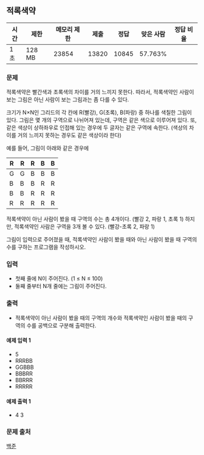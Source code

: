 ## 적록색약
 
|시간| 제한|	메모리 제한|	제출|	정답|	맞은 사람|	정답 비율|
|---|---|---|---|---|---|---|
|1 초|	128 MB|	23854|	13820|	10845|	57.763%|

### 문제
적록색약은 빨간색과 초록색의 차이를 거의 느끼지 못한다. 따라서, 적록색약인 사람이 보는 그림은 아닌 사람이 보는 그림과는 좀 다를 수 있다.

크기가 N×N인 그리드의 각 칸에 R(빨강), G(초록), B(파랑) 중 하나를 색칠한 그림이 있다. 그림은 몇 개의 구역으로 나뉘어져 있는데, 구역은 같은 색으로 이루어져 있다. 또, 같은 색상이 상하좌우로 인접해 있는 경우에 두 글자는 같은 구역에 속한다. (색상의 차이를 거의 느끼지 못하는 경우도 같은 색상이라 한다)

예를 들어, 그림이 아래와 같은 경우에

|R|R|R|B|B|
|---|---|---|---|---|
|G|G|B|B|B|
|B|B|B|R|R|
|B|B|R|R|R|
|R|R|R|R|R|

적록색약이 아닌 사람이 봤을 때 구역의 수는 총 4개이다. (빨강 2, 파랑 1, 초록 1) 하지만, 적록색약인 사람은 구역을 3개 볼 수 있다. (빨강-초록 2, 파랑 1)

그림이 입력으로 주어졌을 때, 적록색약인 사람이 봤을 때와 아닌 사람이 봤을 때 구역의 수를 구하는 프로그램을 작성하시오.

### 입력
- 첫째 줄에 N이 주어진다. (1 ≤ N ≤ 100)
- 둘째 줄부터 N개 줄에는 그림이 주어진다.

### 출력
- 적록색약이 아닌 사람이 봤을 때의 구역의 개수와 적록색약인 사람이 봤을 때의 구역의 수를 공백으로 구분해 출력한다.

#### 예제 입력 1 
- 5
- RRRBB
- GGBBB
- BBBRR
- BBRRR
- RRRRR

#### 예제 출력 1 
- 4 3

### 문제 출처
[백준](https://www.acmicpc.net/problem/10026)